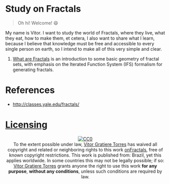 # Study on Fractals

> Oh hi! Welcome! 😄

My name is Vitor. I want to study the world of Fractals, where they live, what they eat, how to make them, et cetera, I also want to share what I learn, because I believe that knowledge must be free and accessible to every single person on earth, so I intend to make all of this very simple and clear.

1. [What are Fractals](01-WhatAreFractals/README.md) is an introduction to some basic geometry of fractal sets, with emphasis on the Iterated Function System (IFS) formalism for generating fractals.

# References

- http://classes.yale.edu/fractals/

# [Licensing](LICENSE)

<p align="center" xmlns:dct="http://purl.org/dc/terms/" xmlns:vcard="http://www.w3.org/2001/vcard-rdf/3.0#">
    <a rel="license" href="http://creativecommons.org/publicdomain/zero/1.0/"><img src="http://i.creativecommons.org/p/zero/1.0/88x31.png" style="border-style: none;" alt="CC0" /></a>
    <br />
    To the extent possible under law, <a rel="dct:publisher" href="https://github.com/vitorgt"><span property="dct:title">Vitor Gratiere Torres</span></a> has waived all copyright and related or neighboring rights to this work <a href="https://github.com/vitorgt/onFractals" rel="dct:creator"><span property="dct:title">onFractals</span></a>, free of known copyright restrictions. This work is published from: <span property="vcard:Country" datatype="dct:ISO3166" content="BR" about="https://github.com/vitorgt/onFractals">Brazil</span>, yet this applies worldwide. In some countries this may not be legally possible; if so: <a href="https://github.com/vitorgt" rel="dct:publisher"><span property="dct:title">Vitor Gratiere Torres</span></a> grants anyone the right to use this work <strong>for any purpose</strong>, <strong>without any conditions</strong>, unless such conditions are required by law.
</p>
